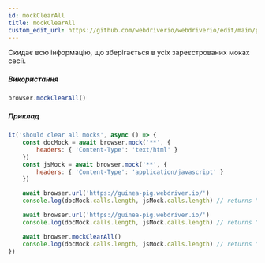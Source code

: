 ```yaml
---
id: mockClearAll
title: mockClearAll
custom_edit_url: https://github.com/webdriverio/webdriverio/edit/main/packages/webdriverio/src/commands/browser/mockClearAll.ts
---
```


Скидає всю інформацію, що зберігається в усіх зареєстрованих моках сесії.

##### Використання

```js
browser.mockClearAll()
```

##### Приклад

```js title="mockClearAll.js"
it('should clear all mocks', async () => {
    const docMock = await browser.mock('**', {
        headers: { 'Content-Type': 'text/html' }
    })
    const jsMock = await browser.mock('**', {
        headers: { 'Content-Type': 'application/javascript' }
    })

    await browser.url('https://guinea-pig.webdriver.io/')
    console.log(docMock.calls.length, jsMock.calls.length) // returns "1 4"

    await browser.url('https://guinea-pig.webdriver.io/')
    console.log(docMock.calls.length, jsMock.calls.length) // returns "2 4" (JavaScript comes from cache)

    await browser.mockClearAll()
    console.log(docMock.calls.length, jsMock.calls.length) // returns "0 0"
})
```